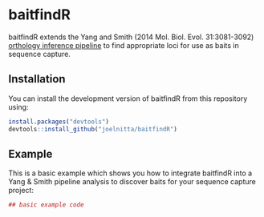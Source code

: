# baitfindR

baitfindR extends the Yang and Smith (2014 Mol. Biol. Evol. 31:3081-3092) [orthology inference pipeline](https://bitbucket.org/yangya/phylogenomic_dataset_construction/overview) to find appropriate loci for use as baits in sequence capture.

## Installation

You can install the development version of baitfindR from this repository using:

``` r
install.packages("devtools")
devtools::install_github("joelnitta/baitfindR")
```

## Example

This is a basic example which shows you how to integrate baitfindR into a Yang & Smith pipeline analysis to discover baits for your sequence capture project:

``` r
## basic example code
```

